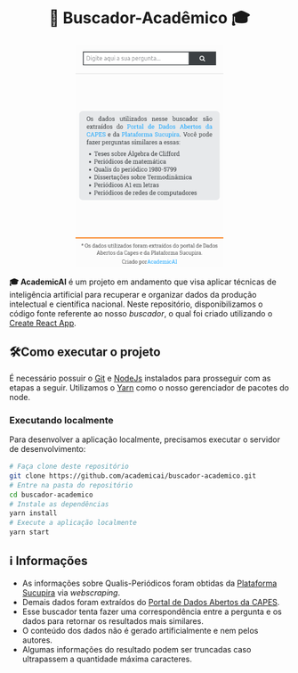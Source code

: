 <h1 align="center">
 🔎 Buscador-Acadêmico 🎓
</h1>
<div align="center">
  <img src="public/buscador.png" alt="Buscador-Acadêmico" style="height:400px;" />
</div>

**🎓 AcademicAI** é um projeto em andamento que visa aplicar técnicas de inteligência artificial para recuperar e organizar dados da produção intelectual e científica nacional. Neste repositório, disponibilizamos o código fonte referente ao nosso _buscador_, o qual foi criado utilizando o [Create React App](https://github.com/facebook/create-react-app).

## :hammer_and_wrench:Como executar o projeto

É necessário possuir o [Git](https://git-scm.com/) e [NodeJs](https://nodejs.org/en/) instalados para prosseguir com as etapas a seguir. Utilizamos o [Yarn](https://yarnpkg.com/) como o nosso gerenciador de pacotes do node.

### Executando localmente

Para desenvolver a aplicação localmente, precisamos executar o servidor de desenvolvimento:

```bash
# Faça clone deste repositório
git clone https://github.com/academicai/buscador-academico.git
# Entre na pasta do repositório
cd buscador-academico
# Instale as dependências
yarn install
# Execute a aplicação localmente
yarn start
```

## :information_source: ​Informações

-   As informações sobre Qualis-Periódicos foram obtidas da [Plataforma Sucupira](https://sucupira.capes.gov.br/sucupira/) via _webscraping_.
-   Demais dados foram extraídos do [Portal de Dados Abertos da CAPES](https://dadosabertos.capes.gov.br/).
-   Esse buscador tenta fazer uma correspondência entre a pergunta e os dados para retornar os resultados mais similares.
-   O conteúdo dos dados não é gerado artificialmente e nem pelos autores.
-   Algumas informações do resultado podem ser truncadas caso ultrapassem a quantidade máxima caracteres.
